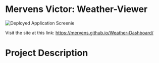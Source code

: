 # Mervens Victor: Weather-Viewer

![Deployed Application Screenie](https://github.com/Mervens/Weather-Dashboard/blob/master/assets/images/weather-dashboard-snip.JPG)


Visit the site at this link:
https://mervens.github.io/Weather-Dashboard/

# Project Description


